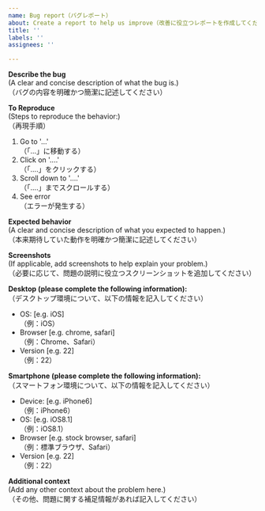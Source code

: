 ```yaml
---
name: Bug report（バグレポート）
about: Create a report to help us improve（改善に役立つレポートを作成してください）
title: ''
labels: ''
assignees: ''

---
```


**Describe the bug**  
(A clear and concise description of what the bug is.)  
（バグの内容を明確かつ簡潔に記述してください）

**To Reproduce**  
(Steps to reproduce the behavior:)  
（再現手順）

1. Go to '...'  
（「...」に移動する）
2. Click on '....'  
（「....」をクリックする）
3. Scroll down to '....'  
（「....」までスクロールする）
4. See error  
（エラーが発生する）

**Expected behavior**  
(A clear and concise description of what you expected to happen.)  
（本来期待していた動作を明確かつ簡潔に記述してください）

**Screenshots**  
(If applicable, add screenshots to help explain your problem.)  
（必要に応じて、問題の説明に役立つスクリーンショットを追加してください）

**Desktop (please complete the following information):**  
（デスクトップ環境について、以下の情報を記入してください）

- OS: [e.g. iOS]  
  （例：iOS）
- Browser [e.g. chrome, safari]  
  （例：Chrome、Safari）
- Version [e.g. 22]  
  （例：22）

**Smartphone (please complete the following information):**  
（スマートフォン環境について、以下の情報を記入してください）

- Device: [e.g. iPhone6]  
  （例：iPhone6）
- OS: [e.g. iOS8.1]  
  （例：iOS8.1）
- Browser [e.g. stock browser, safari]  
  （例：標準ブラウザ、Safari）
- Version [e.g. 22]  
  （例：22）

**Additional context**  
(Add any other context about the problem here.)  
（その他、問題に関する補足情報があれば記入してください）
